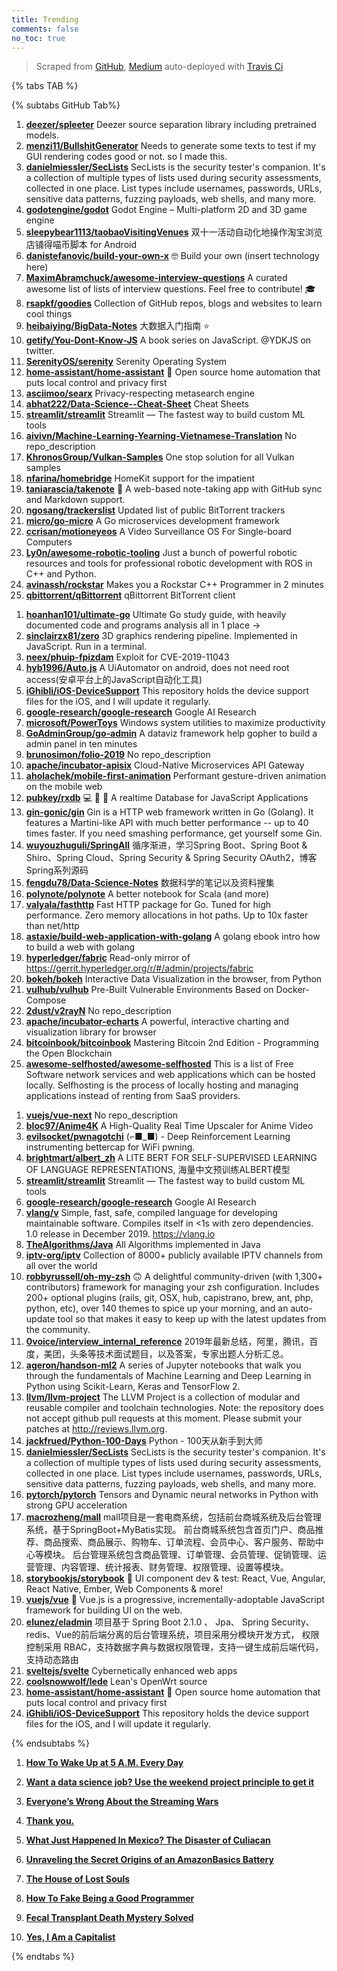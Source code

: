 ```yaml
---
title: Trending
comments: false
no_toc: true
---
```


> Scraped from [GitHub](https://github.com/trending), [Medium](https://medium.com/topic/popular)
auto-deployed with [Travis Ci](https://travis-ci.org/)

{% tabs TAB %}
<!-- tab GitHub -->
{% subtabs GitHub Tab%}
<!-- tab Daily -->
1. [**deezer/spleeter**](https://github.com/deezer/spleeter)
Deezer source separation library including pretrained models.
2. [**menzi11/BullshitGenerator**](https://github.com/menzi11/BullshitGenerator)
Needs to generate some texts to test if my GUI rendering codes good or not. so I made this.
3. [**danielmiessler/SecLists**](https://github.com/danielmiessler/SecLists)
SecLists is the security tester's companion. It's a collection of multiple types of lists used during security assessments, collected in one place. List types include usernames, passwords, URLs, sensitive data patterns, fuzzing payloads, web shells, and many more.
4. [**godotengine/godot**](https://github.com/godotengine/godot)
Godot Engine – Multi-platform 2D and 3D game engine
5. [**sleepybear1113/taobaoVisitingVenues**](https://github.com/sleepybear1113/taobaoVisitingVenues)
双十一活动自动化地操作淘宝浏览店铺得喵币脚本 for Android
6. [**danistefanovic/build-your-own-x**](https://github.com/danistefanovic/build-your-own-x)
🤓 Build your own (insert technology here)
7. [**MaximAbramchuck/awesome-interview-questions**](https://github.com/MaximAbramchuck/awesome-interview-questions)
A curated awesome list of lists of interview questions. Feel free to contribute! 🎓
8. [**rsapkf/goodies**](https://github.com/rsapkf/goodies)
Collection of GitHub repos, blogs and websites to learn cool things
9. [**heibaiying/BigData-Notes**](https://github.com/heibaiying/BigData-Notes)
大数据入门指南 ⭐️
10. [**getify/You-Dont-Know-JS**](https://github.com/getify/You-Dont-Know-JS)
A book series on JavaScript. @YDKJS on twitter.
11. [**SerenityOS/serenity**](https://github.com/SerenityOS/serenity)
Serenity Operating System
12. [**home-assistant/home-assistant**](https://github.com/home-assistant/home-assistant)
🏡 Open source home automation that puts local control and privacy first
13. [**asciimoo/searx**](https://github.com/asciimoo/searx)
Privacy-respecting metasearch engine
14. [**abhat222/Data-Science--Cheat-Sheet**](https://github.com/abhat222/Data-Science--Cheat-Sheet)
Cheat Sheets
15. [**streamlit/streamlit**](https://github.com/streamlit/streamlit)
Streamlit — The fastest way to build custom ML tools
16. [**aivivn/Machine-Learning-Yearning-Vietnamese-Translation**](https://github.com/aivivn/Machine-Learning-Yearning-Vietnamese-Translation)
No repo_description
17. [**KhronosGroup/Vulkan-Samples**](https://github.com/KhronosGroup/Vulkan-Samples)
One stop solution for all Vulkan samples
18. [**nfarina/homebridge**](https://github.com/nfarina/homebridge)
HomeKit support for the impatient
19. [**taniarascia/takenote**](https://github.com/taniarascia/takenote)
📝 A web-based note-taking app with GitHub sync and Markdown support.
20. [**ngosang/trackerslist**](https://github.com/ngosang/trackerslist)
Updated list of public BitTorrent trackers
21. [**micro/go-micro**](https://github.com/micro/go-micro)
A Go microservices development framework
22. [**ccrisan/motioneyeos**](https://github.com/ccrisan/motioneyeos)
A Video Surveillance OS For Single-board Computers
23. [**Ly0n/awesome-robotic-tooling**](https://github.com/Ly0n/awesome-robotic-tooling)
Just a bunch of powerful robotic resources and tools for professional robotic development with ROS in C++ and Python.
24. [**avinassh/rockstar**](https://github.com/avinassh/rockstar)
Makes you a Rockstar C++ Programmer in 2 minutes
25. [**qbittorrent/qBittorrent**](https://github.com/qbittorrent/qBittorrent)
qBittorrent BitTorrent client
<!-- endtab -->
<!-- tab Weekly -->
1. [**hoanhan101/ultimate-go**](https://github.com/hoanhan101/ultimate-go)
Ultimate Go study guide, with heavily documented code and programs analysis all in 1 place →
2. [**sinclairzx81/zero**](https://github.com/sinclairzx81/zero)
3D graphics rendering pipeline. Implemented in JavaScript. Run in a terminal.
3. [**neex/phuip-fpizdam**](https://github.com/neex/phuip-fpizdam)
Exploit for CVE-2019-11043
4. [**hyb1996/Auto.js**](https://github.com/hyb1996/Auto.js)
A UiAutomator on android, does not need root access(安卓平台上的JavaScript自动化工具)
5. [**iGhibli/iOS-DeviceSupport**](https://github.com/iGhibli/iOS-DeviceSupport)
This repository holds the device support files for the iOS, and I will update it regularly.
6. [**google-research/google-research**](https://github.com/google-research/google-research)
Google AI Research
7. [**microsoft/PowerToys**](https://github.com/microsoft/PowerToys)
Windows system utilities to maximize productivity
8. [**GoAdminGroup/go-admin**](https://github.com/GoAdminGroup/go-admin)
A dataviz framework help gopher to build a admin panel in ten minutes
9. [**brunosimon/folio-2019**](https://github.com/brunosimon/folio-2019)
No repo_description
10. [**apache/incubator-apisix**](https://github.com/apache/incubator-apisix)
Cloud-Native Microservices API Gateway
11. [**aholachek/mobile-first-animation**](https://github.com/aholachek/mobile-first-animation)
Performant gesture-driven animation on the mobile web
12. [**pubkey/rxdb**](https://github.com/pubkey/rxdb)
💻 🔄 📱 A realtime Database for JavaScript Applications
13. [**gin-gonic/gin**](https://github.com/gin-gonic/gin)
Gin is a HTTP web framework written in Go (Golang). It features a Martini-like API with much better performance -- up to 40 times faster. If you need smashing performance, get yourself some Gin.
14. [**wuyouzhuguli/SpringAll**](https://github.com/wuyouzhuguli/SpringAll)
循序渐进，学习Spring Boot、Spring Boot & Shiro、Spring Cloud、Spring Security & Spring Security OAuth2，博客Spring系列源码
15. [**fengdu78/Data-Science-Notes**](https://github.com/fengdu78/Data-Science-Notes)
数据科学的笔记以及资料搜集
16. [**polynote/polynote**](https://github.com/polynote/polynote)
A better notebook for Scala (and more)
17. [**valyala/fasthttp**](https://github.com/valyala/fasthttp)
Fast HTTP package for Go. Tuned for high performance. Zero memory allocations in hot paths. Up to 10x faster than net/http
18. [**astaxie/build-web-application-with-golang**](https://github.com/astaxie/build-web-application-with-golang)
A golang ebook intro how to build a web with golang
19. [**hyperledger/fabric**](https://github.com/hyperledger/fabric)
Read-only mirror of https://gerrit.hyperledger.org/r/#/admin/projects/fabric
20. [**bokeh/bokeh**](https://github.com/bokeh/bokeh)
Interactive Data Visualization in the browser, from Python
21. [**vulhub/vulhub**](https://github.com/vulhub/vulhub)
Pre-Built Vulnerable Environments Based on Docker-Compose
22. [**2dust/v2rayN**](https://github.com/2dust/v2rayN)
No repo_description
23. [**apache/incubator-echarts**](https://github.com/apache/incubator-echarts)
A powerful, interactive charting and visualization library for browser
24. [**bitcoinbook/bitcoinbook**](https://github.com/bitcoinbook/bitcoinbook)
Mastering Bitcoin 2nd Edition - Programming the Open Blockchain
25. [**awesome-selfhosted/awesome-selfhosted**](https://github.com/awesome-selfhosted/awesome-selfhosted)
This is a list of Free Software network services and web applications which can be hosted locally. Selfhosting is the process of locally hosting and managing applications instead of renting from SaaS providers.
<!-- endtab -->
<!-- tab Monthly -->
1. [**vuejs/vue-next**](https://github.com/vuejs/vue-next)
No repo_description
2. [**bloc97/Anime4K**](https://github.com/bloc97/Anime4K)
A High-Quality Real Time Upscaler for Anime Video
3. [**evilsocket/pwnagotchi**](https://github.com/evilsocket/pwnagotchi)
(⌐■_■) - Deep Reinforcement Learning instrumenting bettercap for WiFi pwning.
4. [**brightmart/albert_zh**](https://github.com/brightmart/albert_zh)
A LITE BERT FOR SELF-SUPERVISED LEARNING OF LANGUAGE REPRESENTATIONS, 海量中文预训练ALBERT模型
5. [**streamlit/streamlit**](https://github.com/streamlit/streamlit)
Streamlit — The fastest way to build custom ML tools
6. [**google-research/google-research**](https://github.com/google-research/google-research)
Google AI Research
7. [**vlang/v**](https://github.com/vlang/v)
Simple, fast, safe, compiled language for developing maintainable software. Compiles itself in <1s with zero dependencies. 1.0 release in December 2019. https://vlang.io
8. [**TheAlgorithms/Java**](https://github.com/TheAlgorithms/Java)
All Algorithms implemented in Java
9. [**iptv-org/iptv**](https://github.com/iptv-org/iptv)
Collection of 8000+ publicly available IPTV channels from all over the world
10. [**robbyrussell/oh-my-zsh**](https://github.com/robbyrussell/oh-my-zsh)
🙃 A delightful community-driven (with 1,300+ contributors) framework for managing your zsh configuration. Includes 200+ optional plugins (rails, git, OSX, hub, capistrano, brew, ant, php, python, etc), over 140 themes to spice up your morning, and an auto-update tool so that makes it easy to keep up with the latest updates from the community.
11. [**0voice/interview_internal_reference**](https://github.com/0voice/interview_internal_reference)
2019年最新总结，阿里，腾讯，百度，美团，头条等技术面试题目，以及答案，专家出题人分析汇总。
12. [**ageron/handson-ml2**](https://github.com/ageron/handson-ml2)
A series of Jupyter notebooks that walk you through the fundamentals of Machine Learning and Deep Learning in Python using Scikit-Learn, Keras and TensorFlow 2.
13. [**llvm/llvm-project**](https://github.com/llvm/llvm-project)
The LLVM Project is a collection of modular and reusable compiler and toolchain technologies. Note: the repository does not accept github pull requests at this moment. Please submit your patches at http://reviews.llvm.org.
14. [**jackfrued/Python-100-Days**](https://github.com/jackfrued/Python-100-Days)
Python - 100天从新手到大师
15. [**danielmiessler/SecLists**](https://github.com/danielmiessler/SecLists)
SecLists is the security tester's companion. It's a collection of multiple types of lists used during security assessments, collected in one place. List types include usernames, passwords, URLs, sensitive data patterns, fuzzing payloads, web shells, and many more.
16. [**pytorch/pytorch**](https://github.com/pytorch/pytorch)
Tensors and Dynamic neural networks in Python with strong GPU acceleration
17. [**macrozheng/mall**](https://github.com/macrozheng/mall)
mall项目是一套电商系统，包括前台商城系统及后台管理系统，基于SpringBoot+MyBatis实现。 前台商城系统包含首页门户、商品推荐、商品搜索、商品展示、购物车、订单流程、会员中心、客户服务、帮助中心等模块。 后台管理系统包含商品管理、订单管理、会员管理、促销管理、运营管理、内容管理、统计报表、财务管理、权限管理、设置等模块。
18. [**storybookjs/storybook**](https://github.com/storybookjs/storybook)
📓 UI component dev & test: React, Vue, Angular, React Native, Ember, Web Components & more!
19. [**vuejs/vue**](https://github.com/vuejs/vue)
🖖 Vue.js is a progressive, incrementally-adoptable JavaScript framework for building UI on the web.
20. [**elunez/eladmin**](https://github.com/elunez/eladmin)
项目基于 Spring Boot 2.1.0 、 Jpa、 Spring Security、redis、Vue的前后端分离的后台管理系统，项目采用分模块开发方式， 权限控制采用 RBAC，支持数据字典与数据权限管理，支持一键生成前后端代码，支持动态路由
21. [**sveltejs/svelte**](https://github.com/sveltejs/svelte)
Cybernetically enhanced web apps
22. [**coolsnowwolf/lede**](https://github.com/coolsnowwolf/lede)
Lean's OpenWrt source
23. [**home-assistant/home-assistant**](https://github.com/home-assistant/home-assistant)
🏡 Open source home automation that puts local control and privacy first
24. [**iGhibli/iOS-DeviceSupport**](https://github.com/iGhibli/iOS-DeviceSupport)
This repository holds the device support files for the iOS, and I will update it regularly.
<!-- endtab -->
{% endsubtabs %}
<!-- endtab --><!-- tab Medium -->
1. [**How To Wake Up at 5 A.M. Every Day**](https://medium.com/better-humans/how-to-wake-up-at-5-a-m-every-day-ceb02e29c802?source=topic_page---------------------------20)

2. [**Want a data science job? Use the weekend project principle to get it**](https://towardsdatascience.com/want-a-data-science-job-use-the-weekend-project-principle-to-get-it-a86ba2da514f?source=topic_page---------0------------------1)

3. [**Everyone’s Wrong About the Streaming Wars**](https://onezero.medium.com/everyones-wrong-about-the-streaming-wars-95f1eb717a90?source=topic_page---------1------------------1)

4. [**Thank you.**](https://medium.com/@BetoORourke/thank-you-b13458279468?source=topic_page---------2------------------1)

5. [**What Just Happened In Mexico? The Disaster of Culiacan**](https://medium.com/navigating-life/what-the-fuck-just-happened-in-mexico-b98eff2b340c?source=topic_page---------4------------------1)

6. [**Unraveling the Secret Origins of an AmazonBasics Battery**](https://onezero.medium.com/unraveling-the-secret-supply-chain-behind-an-amazonbasics-battery-e7b9ead4d72e?source=topic_page---------5------------------1)

7. [**The House of Lost Souls**](https://medium.com/truly-adventurous/the-house-of-lost-souls-c4aed0378bb8?source=topic_page---------6------------------1)

8. [**How To Fake Being a Good Programmer**](https://towardsdatascience.com/how-to-fake-being-a-good-programmer-cbef2c39764c?source=topic_page---------7------------------1)

9. [**Fecal Transplant Death Mystery Solved**](https://elemental.medium.com/fecal-transplant-death-mystery-solved-d99f24b8656f?source=topic_page---------8------------------1)

10. [**Yes, I Am a Capitalist**](https://gen.medium.com/yes-i-am-a-capitalist-ca9d6d6c42f8?source=topic_page---------9------------------1)

<!-- endtab -->
{% endtabs %}
